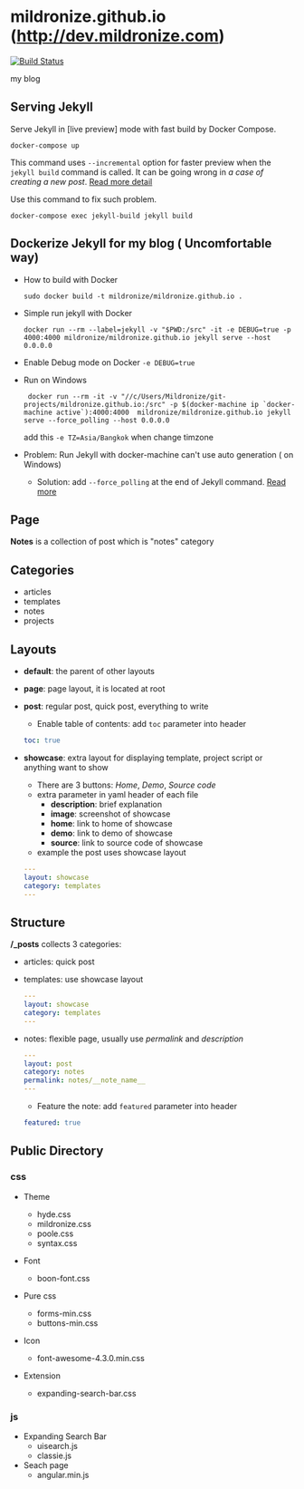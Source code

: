 # mildronize.github.io (http://dev.mildronize.com)
[![Build Status](https://travis-ci.org/mildronize/mildronize.github.io.svg?branch=jekyll)](https://travis-ci.org/mildronize/mildronize.github.io)

my blog
## Serving Jekyll

Serve Jekyll in [live preview] mode with fast build  by Docker Compose.
```
docker-compose up
```

This command uses `--incremental` option for faster preview when the `jekyll build` command is called. It can be going wrong in _a case of creating a new post_. [Read more detail](https://jekyllrb.com/docs/configuration/#build-command-options)

Use this command to fix such problem.
```
docker-compose exec jekyll-build jekyll build
```

## Dockerize Jekyll for my blog ( Uncomfortable way)
- How to build with Docker
    ```
    sudo docker build -t mildronize/mildronize.github.io .
    ```

- Simple run jekyll with Docker
    ```
    docker run --rm --label=jekyll -v "$PWD:/src" -it -e DEBUG=true -p 4000:4000 mildronize/mildronize.github.io jekyll serve --host 0.0.0.0
    ```

- Enable Debug mode on Docker `-e DEBUG=true`
- Run on Windows
    ```
     docker run --rm -it -v "//c/Users/Mildronize/git-projects/mildronize.github.io:/src" -p $(docker-machine ip `docker-machine active`):4000:4000  mildronize/mildronize.github.io jekyll serve --force_polling --host 0.0.0.0
    ```
    add this `-e TZ=Asia/Bangkok` when change timzone

- Problem: Run Jekyll with docker-machine can't use auto generation ( on Windows)
    - Solution: add `--force_polling` at the end of Jekyll command. [Read more](https://github.com/jekyll/docker/issues/14)

## Page
**Notes** is a collection of post which is "notes" category

## Categories
- articles
- templates
- notes
- projects

## Layouts
- **default**: the parent of other layouts
- **page**: page layout, it is located at root
- **post**: regular post, quick post, everything to write
    - Enable table of contents: add `toc` parameter into header
    ```yaml
    toc: true
    ```

- **showcase**: extra layout for displaying template, project script or anything want to show
    - There are 3 buttons: *Home*, *Demo*, *Source code*
    - extra parameter in yaml header of each file
        - **description**: brief explanation
        - **image**: screenshot of showcase
        - **home**: link to home of showcase
        - **demo**: link to demo of showcase
        - **source**: link to source code of showcase
    - example the post uses showcase layout

    ```yaml
    ---
    layout: showcase
    category: templates
    ---
    ```

## Structure
**/_posts** collects 3 categories:
- articles: quick post
- templates: use showcase layout

    ```yaml
    ---
    layout: showcase
    category: templates
    ---
    ```
- notes: flexible page, usually use *permalink* and *description*

    ```yaml
    ---
    layout: post
    category: notes
    permalink: notes/__note_name__
    ---
    ```
    - Feature the note: add `featured` parameter into header
    ```yaml
    featured: true
    ```

## Public Directory
### css
- Theme
    - hyde.css
    - mildronize.css
    - poole.css
    - syntax.css
- Font
    - boon-font.css
- Pure css
    - forms-min.css
    - buttons-min.css

- Icon
    - font-awesome-4.3.0.min.css
- Extension
    - expanding-search-bar.css

### js
- Expanding Search Bar
    - uisearch.js
    - classie.js
- Seach page
    - angular.min.js

